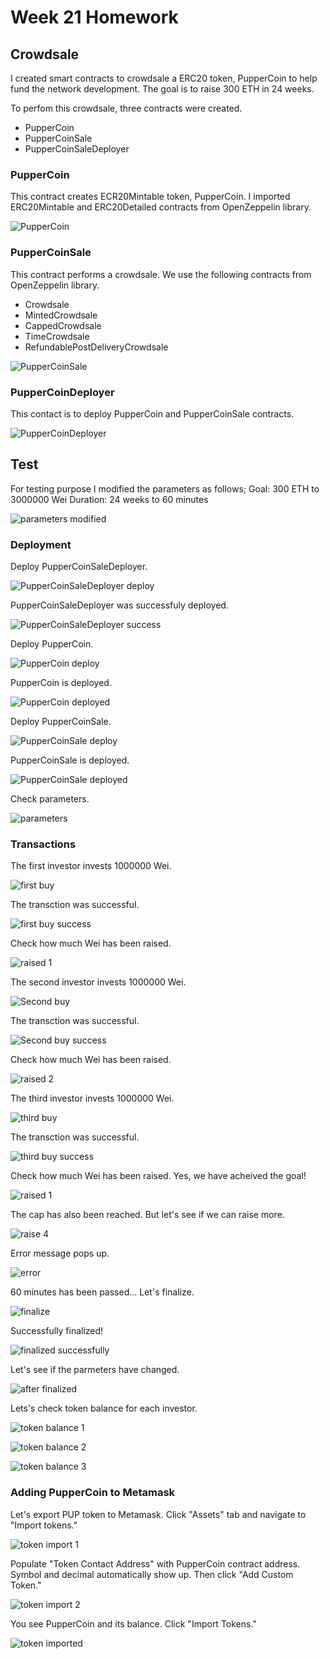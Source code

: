 # Week 21 Homework
## Crowdsale
I created smart contracts to crowdsale a ERC20 token, PupperCoin to help fund the network development. The goal is to raise 300 ETH in 24 weeks.

To perfom this crowdsale, three contracts were created.
- PupperCoin
- PupperCoinSale
- PupperCoinSaleDeployer

### PupperCoin
This contract creates ECR20Mintable token, PupperCoin.  I imported ERC20Mintable and ERC20Detailed contracts from OpenZeppelin library.

![PupperCoin](/screenshots/code_3.png)

### PupperCoinSale
This contract performs a crowdsale.  We use the following contracts from OpenZeppelin library.
- Crowdsale
- MintedCrowdsale
- CappedCrowdsale
- TimeCrowdsale
- RefundablePostDeliveryCrowdsale

![PupperCoinSale](/screenshots/code_1.png)

### PupperCoinDeployer

This contact is to deploy PupperCoin and PupperCoinSale contracts.

![PupperCoinDeployer](/screenshots/code_2.png)

## Test 
For testing purpose I modified the parameters as follows;
Goal: 300 ETH to 3000000 Wei
Duration: 24 weeks to 60 minutes

![parameters modified](/screenshots/parameters_modified.png)

### Deployment

Deploy PupperCoinSaleDeployer.

![PupperCoinSaleDeployer deploy](screenshots/PupperCoinSaleDeployer_deploy.png)

PupperCoinSaleDeployer was successfuly deployed.

![PupperCoinSaleDeployer success](screenshots/contract_deploy_success.png)

Deploy PupperCoin.

![PupperCoin deploy](screenshots/PupperCoin_deploy.png)

PupperCoin is deployed.

![PupperCoin deployed](screenshots/PupperCoin_deployed.png)

Deploy PupperCoinSale.

![PupperCoinSale deploy](screenshots/PupperCoinSale_deploy.png)

PupperCoinSale is deployed.

![PupperCoinSale deployed](screenshots/PupperCoinSale_deployed.png)

Check parameters.

![parameters](screenshots/parameters.png)

### Transactions

The first investor invests 1000000 Wei.

![first buy](screenshots/buy_token_1.png)

The transction was successful.

![first buy success](screenshots/buy_token_1_success.png)

Check how much Wei has been raised.

![raised 1](screenshots/raised_1.png)

The second investor invests 1000000 Wei.

![Second buy](screenshots/buy_token_2.png)

The transction was successful.

![Second buy success](screenshots/buy_token_2_success.png)

Check how much Wei has been raised.

![raised 2](screenshots/raised_2.png)

The third investor invests 1000000 Wei.

![third buy](screenshots/buy_token_3.png)

The transction was successful.

![third buy success](screenshots/buy_token_3_success.png)

Check how much Wei has been raised. Yes, we have acheived the goal!

![raised 1](screenshots/raised_3.png)

The cap has also been reached. But let's see if we can raise more.

![raise 4](screenshots/raise_4.png)

Error message pops up.

![error](screenshots/error.png)

60 minutes has been passed... Let's finalize.

![finalize](screenshots/finalize.png)

Successfully finalized!

![finalized successfully](screenshots/finalize_success.png)

Let's see if the parmeters have changed.

![after finalized](screenshots/after_finalized.png)

Lets's check token balance for each investor.

![token balance 1](screenshots/token_balance_1.png)

![token balance 2](screenshots/token_balance_2.png)

![token balance 3](screenshots/token_balance_3.png)

### Adding PupperCoin to Metamask

Let's export PUP token to Metamask.
Click "Assets" tab and navigate to "Import tokens."

![token import 1](screenshots/import_1.png)

Populate "Token Contact Address" with PupperCoin contract address.  Symbol and decimal automatically show up. Then click "Add Custom Token."

![token import 2](screenshots/import_2.png)

You see PupperCoin and its balance. Click "Import Tokens."

![token imported](screenshots/token_imported.png)



